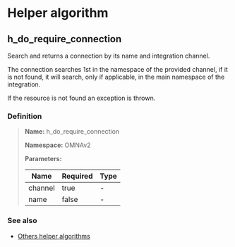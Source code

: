 # Helper algorithm

## h_do_require_connection

Search and returns a connection by its name and integration channel.

The connection searches 1st in the namespace of the provided channel, if it is not found, it will search, 
only if applicable, in the main namespace of the integration.

If the resource is not found an exception is thrown.
    
### Definition

> **Name:** h_do_require_connection
> 
> **Namespace:** OMNAv2
>
> **Parameters:**
> 
> | Name | Required | Type |
> | --- | --- | --- |
> | channel | true | - |
> | name | false | - |

### See also
* [Others helper algorithms](overview?id=h_do_require_connection)